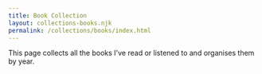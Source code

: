 ```yaml
---
title: Book Collection
layout: collections-books.njk
permalink: /collections/books/index.html
---
```


This page collects all the books I've read or listened to and organises them by year.